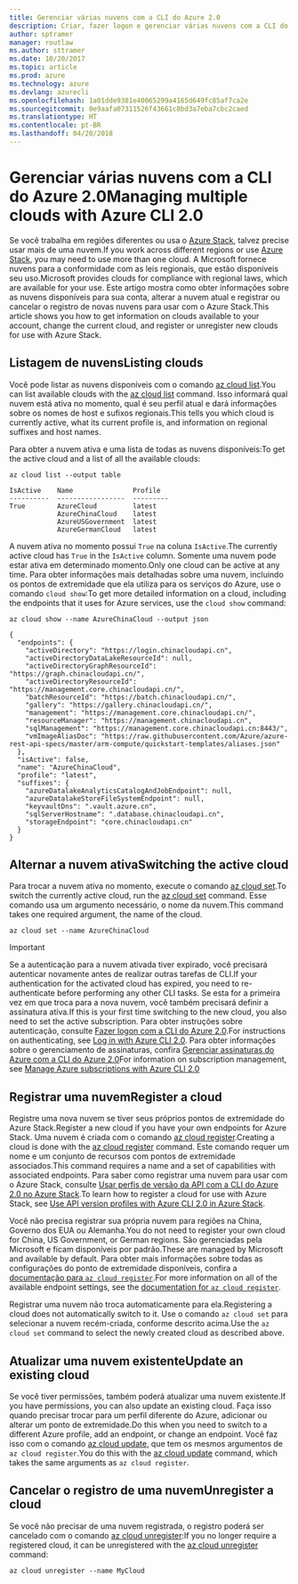 ```yaml
---
title: Gerenciar várias nuvens com a CLI do Azure 2.0
description: Criar, fazer logon e gerenciar várias nuvens com a CLI do Azure 2.0.
author: sptramer
manager: routlaw
ms.author: sttramer
ms.date: 10/20/2017
ms.topic: article
ms.prod: azure
ms.technology: azure
ms.devlang: azurecli
ms.openlocfilehash: 1a01dde9381e40065299a4165d649fc85af7ca2e
ms.sourcegitcommit: 0e9aafa07311526f43661c8bd3a7eba7cbc2caed
ms.translationtype: HT
ms.contentlocale: pt-BR
ms.lasthandoff: 04/20/2018
---
```

# <a name="managing-multiple-clouds-with-azure-cli-20"></a><span data-ttu-id="3dbcc-103">Gerenciar várias nuvens com a CLI do Azure 2.0</span><span class="sxs-lookup"><span data-stu-id="3dbcc-103">Managing multiple clouds with Azure CLI 2.0</span></span>

<span data-ttu-id="3dbcc-104">Se você trabalha em regiões diferentes ou usa o [Azure Stack](https://docs.microsoft.com/azure/azure-stack/user/), talvez precise usar mais de uma nuvem.</span><span class="sxs-lookup"><span data-stu-id="3dbcc-104">If you work across different regions or use [Azure Stack](https://docs.microsoft.com/azure/azure-stack/user/), you may need to use more than one cloud.</span></span> <span data-ttu-id="3dbcc-105">A Microsoft fornece nuvens para a conformidade com as leis regionais, que estão disponíveis seu uso.</span><span class="sxs-lookup"><span data-stu-id="3dbcc-105">Microsoft provides clouds for compliance with regional laws, which are available for your use.</span></span> <span data-ttu-id="3dbcc-106">Este artigo mostra como obter informações sobre as nuvens disponíveis para sua conta, alterar a nuvem atual e registrar ou cancelar o registro de novas nuvens para usar com o Azure Stack.</span><span class="sxs-lookup"><span data-stu-id="3dbcc-106">This article shows you how to get information on clouds available to your account, change the current cloud, and register or unregister new clouds for use with Azure Stack.</span></span>

## <a name="listing-clouds"></a><span data-ttu-id="3dbcc-107">Listagem de nuvens</span><span class="sxs-lookup"><span data-stu-id="3dbcc-107">Listing clouds</span></span>

<span data-ttu-id="3dbcc-108">Você pode listar as nuvens disponíveis com o comando [az cloud list](/cli/azure/cloud#az-cloud-list).</span><span class="sxs-lookup"><span data-stu-id="3dbcc-108">You can list available clouds with the [az cloud list](/cli/azure/cloud#az-cloud-list) command.</span></span> <span data-ttu-id="3dbcc-109">Isso informará qual nuvem está ativa no momento, qual é seu perfil atual e dará informações sobre os nomes de host e sufixos regionais.</span><span class="sxs-lookup"><span data-stu-id="3dbcc-109">This tells you which cloud is currently active, what its current profile is, and information on regional suffixes and host names.</span></span>

<span data-ttu-id="3dbcc-110">Para obter a nuvem ativa e uma lista de todas as nuvens disponíveis:</span><span class="sxs-lookup"><span data-stu-id="3dbcc-110">To get the active cloud and a list of all the available clouds:</span></span>

```azurecli
az cloud list --output table
```

```output
IsActive    Name               Profile
----------  -----------------  ---------
True        AzureCloud         latest
            AzureChinaCloud    latest
            AzureUSGovernment  latest
            AzureGermanCloud   latest
```

<span data-ttu-id="3dbcc-111">A nuvem ativa no momento possui `True` na coluna `IsActive`.</span><span class="sxs-lookup"><span data-stu-id="3dbcc-111">The currently active cloud has `True` in the `IsActive` column.</span></span> <span data-ttu-id="3dbcc-112">Somente uma nuvem pode estar ativa em determinado momento.</span><span class="sxs-lookup"><span data-stu-id="3dbcc-112">Only one cloud can be active at any time.</span></span> <span data-ttu-id="3dbcc-113">Para obter informações mais detalhadas sobre uma nuvem, incluindo os pontos de extremidade que ela utiliza para os serviços do Azure, use o comando `cloud show`:</span><span class="sxs-lookup"><span data-stu-id="3dbcc-113">To get more detailed information on a cloud, including the endpoints that it uses for Azure services, use the `cloud show` command:</span></span>

```azurecli
az cloud show --name AzureChinaCloud --output json
```

```output
{
  "endpoints": {
    "activeDirectory": "https://login.chinacloudapi.cn",
    "activeDirectoryDataLakeResourceId": null,
    "activeDirectoryGraphResourceId": "https://graph.chinacloudapi.cn/",
    "activeDirectoryResourceId": "https://management.core.chinacloudapi.cn/",
    "batchResourceId": "https://batch.chinacloudapi.cn/",
    "gallery": "https://gallery.chinacloudapi.cn/",
    "management": "https://management.core.chinacloudapi.cn/",
    "resourceManager": "https://management.chinacloudapi.cn",
    "sqlManagement": "https://management.core.chinacloudapi.cn:8443/",
    "vmImageAliasDoc": "https://raw.githubusercontent.com/Azure/azure-rest-api-specs/master/arm-compute/quickstart-templates/aliases.json"
  },
  "isActive": false,
  "name": "AzureChinaCloud",
  "profile": "latest",
  "suffixes": {
    "azureDatalakeAnalyticsCatalogAndJobEndpoint": null,
    "azureDatalakeStoreFileSystemEndpoint": null,
    "keyvaultDns": ".vault.azure.cn",
    "sqlServerHostname": ".database.chinacloudapi.cn",
    "storageEndpoint": "core.chinacloudapi.cn"
  }
}
```

## <a name="switching-the-active-cloud"></a><span data-ttu-id="3dbcc-114">Alternar a nuvem ativa</span><span class="sxs-lookup"><span data-stu-id="3dbcc-114">Switching the active cloud</span></span>

<span data-ttu-id="3dbcc-115">Para trocar a nuvem ativa no momento, execute o comando [az cloud set](/cli/azure/cloud#az-cloud-set).</span><span class="sxs-lookup"><span data-stu-id="3dbcc-115">To switch the currently active cloud, run the [az cloud set](/cli/azure/cloud#az-cloud-set) command.</span></span> <span data-ttu-id="3dbcc-116">Esse comando usa um argumento necessário, o nome da nuvem.</span><span class="sxs-lookup"><span data-stu-id="3dbcc-116">This command takes one required argument, the name of the cloud.</span></span>

```azurecli
az cloud set --name AzureChinaCloud
```

> [!IMPORTANT]
> <span data-ttu-id="3dbcc-117">Se a autenticação para a nuvem ativada tiver expirado, você precisará autenticar novamente antes de realizar outras tarefas de CLI.</span><span class="sxs-lookup"><span data-stu-id="3dbcc-117">If your authentication for the activated cloud has expired, you need to re-authenticate before performing any other CLI tasks.</span></span> <span data-ttu-id="3dbcc-118">Se esta for a primeira vez em que troca para a nova nuvem, você também precisará definir a assinatura ativa.</span><span class="sxs-lookup"><span data-stu-id="3dbcc-118">If this is your first time switching to the new cloud, you also need to set the active subscription.</span></span>
> <span data-ttu-id="3dbcc-119">Para obter instruções sobre autenticação, consulte [Fazer logon com a CLI do Azure 2.0](authenticate-azure-cli.md).</span><span class="sxs-lookup"><span data-stu-id="3dbcc-119">For instructions on authenticating, see [Log in with Azure CLI 2.0](authenticate-azure-cli.md).</span></span> <span data-ttu-id="3dbcc-120">Para obter informações sobre o gerenciamento de assinaturas, confira [Gerenciar assinaturas do Azure com a CLI do Azure 2.0](manage-azure-subscriptions-azure-cli.md)</span><span class="sxs-lookup"><span data-stu-id="3dbcc-120">For information on subscription management, see [Manage Azure subscriptions with Azure CLI 2.0](manage-azure-subscriptions-azure-cli.md)</span></span>

## <a name="register-a-cloud"></a><span data-ttu-id="3dbcc-121">Registrar uma nuvem</span><span class="sxs-lookup"><span data-stu-id="3dbcc-121">Register a cloud</span></span>

<span data-ttu-id="3dbcc-122">Registre uma nova nuvem se tiver seus próprios pontos de extremidade do Azure Stack.</span><span class="sxs-lookup"><span data-stu-id="3dbcc-122">Register a new cloud if you have your own endpoints for Azure Stack.</span></span> <span data-ttu-id="3dbcc-123">Uma nuvem é criada com o comando [az cloud register](/cli/azure/cloud#az-cloud-register).</span><span class="sxs-lookup"><span data-stu-id="3dbcc-123">Creating a cloud is done with the [az cloud register](/cli/azure/cloud#az-cloud-register) command.</span></span> <span data-ttu-id="3dbcc-124">Este comando requer um nome e um conjunto de recursos com pontos de extremidade associados.</span><span class="sxs-lookup"><span data-stu-id="3dbcc-124">This command requires a name and a set of capabilities with associated endpoints.</span></span> <span data-ttu-id="3dbcc-125">Para saber como registrar uma nuvem para usar com o Azure Stack, consulte [Usar perfis de versão da API com a CLI do Azure 2.0 no Azure Stack](/azure/azure-stack/user/azure-stack-version-profiles-azurecli2#connect-to-azure-stack).</span><span class="sxs-lookup"><span data-stu-id="3dbcc-125">To learn how to register a cloud for use with Azure Stack, see [Use API version profiles with Azure CLI 2.0 in Azure Stack](/azure/azure-stack/user/azure-stack-version-profiles-azurecli2#connect-to-azure-stack).</span></span>

<span data-ttu-id="3dbcc-126">Você não precisa registrar sua própria nuvem para regiões na China, Governo dos EUA ou Alemanha.</span><span class="sxs-lookup"><span data-stu-id="3dbcc-126">You do not need to register your own cloud for China, US Government, or German regions.</span></span> <span data-ttu-id="3dbcc-127">São gerenciadas pela Microsoft e ficam disponíveis por padrão.</span><span class="sxs-lookup"><span data-stu-id="3dbcc-127">These are managed by Microsoft and available by default.</span></span>  <span data-ttu-id="3dbcc-128">Para obter mais informações sobre todas as configurações do ponto de extremidade disponíveis, confira a [documentação para `az cloud register`](/cli/azure/cloud#az-cloud-register).</span><span class="sxs-lookup"><span data-stu-id="3dbcc-128">For more information on all of the available endpoint settings, see the [documentation for `az cloud register`](/cli/azure/cloud#az-cloud-register).</span></span>

<span data-ttu-id="3dbcc-129">Registrar uma nuvem não troca automaticamente para ela.</span><span class="sxs-lookup"><span data-stu-id="3dbcc-129">Registering a cloud does not automatically switch to it.</span></span> <span data-ttu-id="3dbcc-130">Use o comando `az cloud set` para selecionar a nuvem recém-criada, conforme descrito acima.</span><span class="sxs-lookup"><span data-stu-id="3dbcc-130">Use the `az cloud set` command to select the newly created cloud as described above.</span></span>

## <a name="update-an-existing-cloud"></a><span data-ttu-id="3dbcc-131">Atualizar uma nuvem existente</span><span class="sxs-lookup"><span data-stu-id="3dbcc-131">Update an existing cloud</span></span>

<span data-ttu-id="3dbcc-132">Se você tiver permissões, também poderá atualizar uma nuvem existente.</span><span class="sxs-lookup"><span data-stu-id="3dbcc-132">If you have permissions, you can also update an existing cloud.</span></span> <span data-ttu-id="3dbcc-133">Faça isso quando precisar trocar para um perfil diferente do Azure, adicionar ou alterar um ponto de extremidade.</span><span class="sxs-lookup"><span data-stu-id="3dbcc-133">Do this when you need to switch to a different Azure profile, add an endpoint, or change an endpoint.</span></span>
<span data-ttu-id="3dbcc-134">Você faz isso com o comando [az cloud update](/cli/azure/cloud#az-cloud-update), que tem os mesmos argumentos de `az cloud register`.</span><span class="sxs-lookup"><span data-stu-id="3dbcc-134">You do this with the [az cloud update](/cli/azure/cloud#az-cloud-update) command, which takes the same arguments as `az cloud register`.</span></span>

## <a name="unregister-a-cloud"></a><span data-ttu-id="3dbcc-135">Cancelar o registro de uma nuvem</span><span class="sxs-lookup"><span data-stu-id="3dbcc-135">Unregister a cloud</span></span>

<span data-ttu-id="3dbcc-136">Se você não precisar de uma nuvem registrada, o registro poderá ser cancelado com o comando [az cloud unregister](/cli/azure/cloud#az-cloud-unregister):</span><span class="sxs-lookup"><span data-stu-id="3dbcc-136">If you no longer require a registered cloud, it can be unregistered with the [az cloud unregister](/cli/azure/cloud#az-cloud-unregister) command:</span></span>

```azurecli
az cloud unregister --name MyCloud
```
